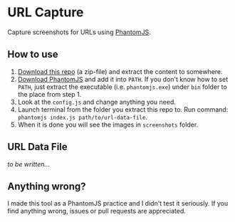 # URL Capture

Capture screenshots for URLs using [PhantomJS](http://phantomjs.org/).

## How to use

1. [Download this repo](https://github.com/SilentDepth/url-capture/archive/master.zip) (a zip-file) and extract the content to somewhere.
2. [Download PhantomJS](http://phantomjs.org/download.html) and add it into `PATH`. If you don't know how to set `PATH`, just extract the executable (i.e. `phantomjs.exe`) under `bin` folder to the place from step 1.
3. Look at the `config.js` and change anything you need.
4. Launch terminal from the folder you extract this repo to. Run command: `phantomjs index.js path/to/url-data-file`.
5. When it is done you will see the images in `screenshots` folder.

## URL Data File

_to be written..._

## Anything wrong?

I made this tool as a PhantomJS practice and I didn't test it seriously. If you find anything wrong, issues or pull requests are appreciated.